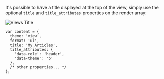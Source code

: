 It's possible to have a title displayed at the top of the view, simply use the optional `title` and `title_attributes` properties on the render array:

![Views Title](http://www.drupalgap.org/sites/default/files/views-ul-title.png)

```
var content = {
  theme: 'view',
  format: 'ul',
  title: 'My Articles',
  title_attributes: {
    'data-role': 'header',
    'data-theme': 'b'
  },
  /* other properties... */
};
```
